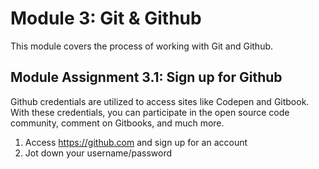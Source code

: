 # Module 3: Git & Github

This module covers the process of working with Git and Github. 

## Module Assignment 3.1: Sign up for Github

Github credentials are utilized to access sites like Codepen and Gitbook. With these credentials, you can participate in the open source code community, comment on Gitbooks, and much more. 

1. Access https://github.com and sign up for an account
2. Jot down your username/password

